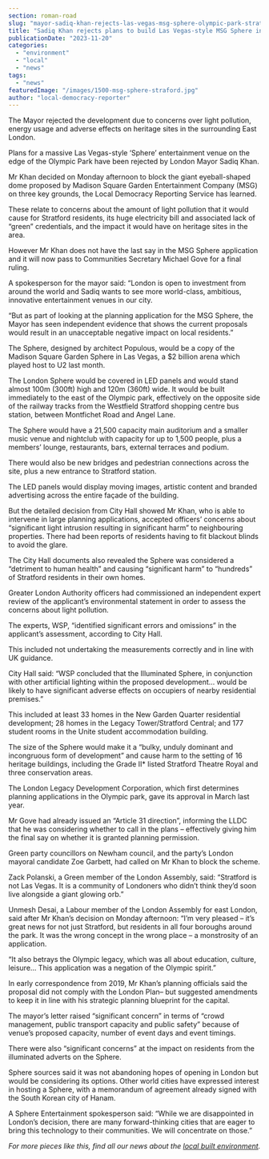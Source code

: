 ```yaml
---
section: roman-road
slug: "mayor-sadiq-khan-rejects-las-vegas-msg-sphere-olympic-park-stratford"
title: "Sadiq Khan rejects plans to build Las Vegas-style MSG Sphere in Stratford"
publicationDate: "2023-11-20"
categories: 
  - "environment"
  - "local"
  - "news"
tags: 
  - "news"
featuredImage: "/images/1500-msg-sphere-straford.jpg"
author: "local-democracy-reporter"
---
```


The Mayor rejected the development due to concerns over light pollution, energy usage and adverse effects on heritage sites in the surrounding East London.

Plans for a massive Las Vegas-style ‘Sphere’ entertainment venue on the edge of the Olympic Park have been rejected by London Mayor Sadiq Khan.

Mr Khan decided on Monday afternoon to block the giant eyeball-shaped dome proposed by Madison Square Garden Entertainment Company (MSG) on three key grounds, the Local Democracy Reporting Service has learned.

These relate to concerns about the amount of light pollution that it would cause for Stratford residents, its huge electricity bill and associated lack of “green” credentials, and the impact it would have on heritage sites in the area.

However Mr Khan does not have the last say in the MSG Sphere application and it will now pass to Communities Secretary Michael Gove for a final ruling.

A spokesperson for the mayor said: “London is open to investment from around the world and Sadiq wants to see more world-class, ambitious, innovative entertainment venues in our city.

“But as part of looking at the planning application for the MSG Sphere, the Mayor has seen independent evidence that shows the current proposals would result in an unacceptable negative impact on local residents.”

The Sphere, designed by architect Populous, would be a copy of the Madison Square Garden Sphere in Las Vegas, a $2 billion arena which played host to U2 last month.

The London Sphere would be covered in LED panels and would stand almost 100m (300ft) high and 120m (360ft) wide. It would be built immediately to the east of the Olympic park, effectively on the opposite side of the railway tracks from the Westfield Stratford shopping centre bus station, between Montfichet Road and Angel Lane.

The Sphere would have a 21,500 capacity main auditorium and a smaller music venue and nightclub with capacity for up to 1,500 people, plus a members’ lounge, restaurants, bars, external terraces and podium.

There would also be new bridges and pedestrian connections across the site, plus a new entrance to Stratford station.

The LED panels would display moving images, artistic content and branded advertising across the entire façade of the building.

But the detailed decision from City Hall showed Mr Khan, who is able to intervene in large planning applications, accepted officers’ concerns about “significant light intrusion resulting in significant harm” to neighbouring properties. There had been reports of residents having to fit blackout blinds to avoid the glare.

The City Hall documents also revealed the Sphere was considered a “detriment to human health” and causing “significant harm” to “hundreds” of Stratford residents in their own homes.

Greater London Authority officers had commissioned an independent expert review of the applicant’s environmental statement in order to assess the concerns about light pollution.

The experts, WSP, “identified significant errors and omissions” in the applicant’s assessment, according to City Hall.

This included not undertaking the measurements correctly and in line with UK guidance.

City Hall said: “WSP concluded that the Illuminated Sphere, in conjunction with other artificial lighting within the proposed development… would be likely to have significant adverse effects on occupiers of nearby residential premises.”

This included at least 33 homes in the New Garden Quarter residential development; 28 homes in the Legacy Tower/Stratford Central; and 177 student rooms in the Unite student accommodation building.

The size of the Sphere would make it a “bulky, unduly dominant and incongruous form of development” and cause harm to the setting of 16 heritage buildings, including the Grade II\* listed Stratford Theatre Royal and three conservation areas.

The London Legacy Development Corporation, which first determines planning applications in the Olympic park, gave its approval in March last year.

Mr Gove had already issued an “Article 31 direction”, informing the LLDC that he was considering whether to call in the plans – effectively giving him the final say on whether it is granted planning permission.

Green party councillors on Newham council, and the party’s London mayoral candidate Zoe Garbett, had called on Mr Khan to block the scheme.

Zack Polanski, a Green member of the London Assembly, said: “Stratford is not Las Vegas. It is a community of Londoners who didn’t think they’d soon live alongside a giant glowing orb.”

Unmesh Desai, a Labour member of the London Assembly for east London, said after Mr Khan’s decision on Monday afternoon: “I’m very pleased – it’s great news for not just Stratford, but residents in all four boroughs around the park. It was the wrong concept in the wrong place – a monstrosity of an application.

“It also betrays the Olympic legacy, which was all about education, culture, leisure… This application was a negation of the Olympic spirit.”

In early correspondence from 2019, Mr Khan’s planning officials said the proposal did not comply with the London Plan– but suggested amendments to keep it in line with his strategic planning blueprint for the capital.

The mayor’s letter raised “significant concern” in terms of “crowd management, public transport capacity and public safety” because of venue’s proposed capacity, number of event days and event timings.

There were also “significant concerns” at the impact on residents from the illuminated adverts on the Sphere.

Sphere sources said it was not abandoning hopes of opening in London but would be considering its options. Other world cities have expressed interest in hosting a Sphere, with a memorandum of agreement already signed with the South Korean city of Hanam.

A Sphere Entertainment spokesperson said: “While we are disappointed in London’s decision, there are many forward-thinking cities that are eager to bring this technology to their communities. We will concentrate on those.”

_For more pieces like this, find all our news about the [local built environment](https://romanroadlondon.com/articles/housing/)._


